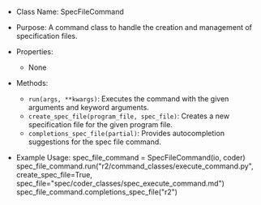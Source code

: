 - Class Name: SpecFileCommand
- Purpose: A command class to handle the creation and management of specification files.

- Properties:
    - None

- Methods:
    - `run(args, **kwargs)`: Executes the command with the given arguments and keyword arguments.
    - `create_spec_file(program_file, spec_file)`: Creates a new specification file for the given program file.
    - `completions_spec_file(partial)`: Provides autocompletion suggestions for the spec file command.

- Example Usage:
spec_file_command = SpecFileCommand(io, coder)
spec_file_command.run("r2/command_classes/execute_command.py", create_spec_file=True, spec_file="spec/coder_classes/spec_execute_command.md")
spec_file_command.completions_spec_file("r2")
